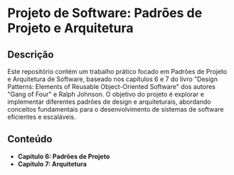 # Projeto de Software: Padrões de Projeto e Arquitetura

## Descrição

Este repositório contém um trabalho prático focado em Padrões de Projeto e Arquitetura de Software, baseado nos capítulos 6 e 7 do livro "Design Patterns: Elements of Reusable Object-Oriented Software" dos autores "Gang of Four" e Ralph Johnson. O objetivo do projeto é explorar e implementar diferentes padrões de design e arquiteturais, abordando conceitos fundamentais para o desenvolvimento de sistemas de software eficientes e escaláveis.

## Conteúdo

- **Capítulo 6: Padrões de Projeto**
- **Capítulo 7: Arquitetura**
